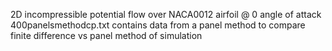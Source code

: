 2D incompressible potential flow over NACA0012 airfoil @ 0 angle of attack
400panelsmethodcp.txt contains data from a panel method to compare finite difference vs panel method of simulation
